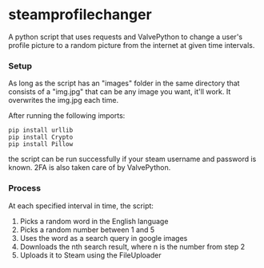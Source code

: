 # steamprofilechanger
A python script that uses requests and ValvePython to change a user's profile picture to a random picture from the internet at given time intervals.

### Setup
As long as the script has an "images" folder in the same directory that consists of a "img.jpg" that can be any image you want, it'll work. It overwrites the img.jpg each time.

After running the following imports:

    pip install urllib
	pip install Crypto
	pip install Pillow

the script can be run successfully if your steam username and password is known. 2FA is also taken care of by ValvePython.

### Process
At each specified interval in time, the script:

1) Picks a random word in the English language
2) Picks a random number between 1 and 5
3) Uses the word as a search query in google images
4) Downloads the nth search result, where n is the number from step 2
5) Uploads it to Steam using the FileUploader
